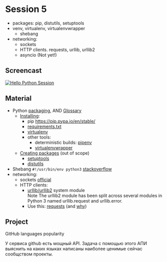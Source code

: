 # Session 5
- packages: pip, distutils, setuptools
- venv, virtualenv, virtualenvwrapper 
  - shebang
- networking: 
  - sockets
  - HTTP clients. requests, urllib, urllib2
  - asyncio (Not yet!)


## Screencast
[![Hello Python Session](http://img.youtube.com/vi/u04dOOMBoMw/0.jpg)](http://www.youtube.com/watch?v=u04dOOMBoMw "Hello Python Session")

## Material
- Python [packaging](https://packaging.python.org/), AND [Glossary](https://packaging.python.org/glossary/)
  - [Installing](https://packaging.python.org/tutorials/installing-packages/):
      - pip https://pip.pypa.io/en/stable/
      - [requirements.txt](https://pip.pypa.io/en/stable/user_guide/#requirements-files)
      - [virtualenv](https://virtualenv.pypa.io/en/stable/)  
      - other tools:
        - deterministic builds: [pipenv](https://pipenv.readthedocs.io/en/latest/) 
        - [virtualenvwrapper](https://virtualenvwrapper.readthedocs.io/en/latest/)
  - [Creating packages](https://packaging.python.org/tutorials/packaging-projects/) (out of scope)
    - [setuptools](https://setuptools.readthedocs.io/en/latest/)  
    - [distutils](https://packaging.python.org/key_projects/#distutils)
- Shebang `#!/usr/bin/env python3` [stackoverflow](https://stackoverflow.com/questions/6908143/should-i-put-shebang-in-python-scripts-and-what-form-should-it-take)  
- networking: 
  - sockets [official](https://docs.python.org/3/library/socket.html#example)
  - HTTP clients:
    - [urllib/urllib2](https://docs.python.org/3/library/urllib.html) system module<br> 
      Note The urllib2 module has been split across several modules in Python 3 named urllib.request and urllib.error.
    - Use this: [requests](http://docs.python-requests.org/en/master/user/quickstart/) (and [why](https://stackoverflow.com/questions/2018026/what-are-the-differences-between-the-urllib-urllib2-and-requests-module))
    
     

## Project
GitHub languages popularity

У сервиса github есть мощный API. Задача с помощью этого АПИ выяснить 
на каких языках написаны наиболее ценимые сейчас сообщством проекты.
